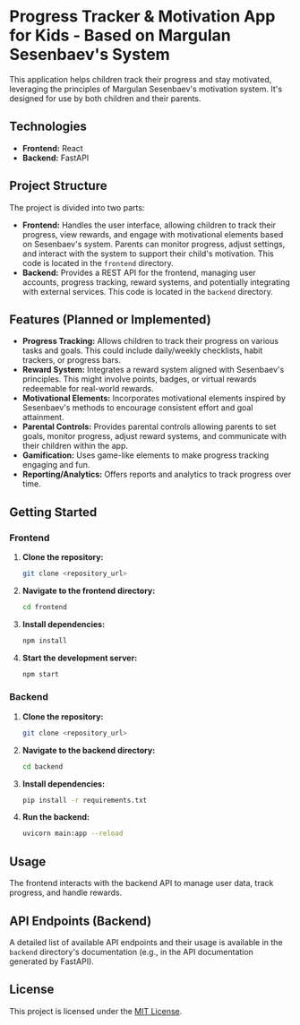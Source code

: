 # Progress Tracker & Motivation App for Kids - Based on Margulan Sesenbaev's System

This application helps children track their progress and stay motivated, leveraging the principles of Margulan Sesenbaev's motivation system.  It's designed for use by both children and their parents.

## Technologies

* **Frontend:** React
* **Backend:** FastAPI

## Project Structure

The project is divided into two parts:

* **Frontend:**  Handles the user interface, allowing children to track their progress, view rewards, and engage with motivational elements based on Sesenbaev's system. Parents can monitor progress, adjust settings, and interact with the system to support their child's motivation. This code is located in the `frontend` directory.
* **Backend:** Provides a REST API for the frontend, managing user accounts, progress tracking, reward systems, and potentially integrating with external services.  This code is located in the `backend` directory.

## Features (Planned or Implemented)

* **Progress Tracking:**  Allows children to track their progress on various tasks and goals.  This could include daily/weekly checklists, habit trackers, or progress bars.
* **Reward System:** Integrates a reward system aligned with Sesenbaev's principles.  This might involve points, badges, or virtual rewards redeemable for real-world rewards.
* **Motivational Elements:** Incorporates motivational elements inspired by Sesenbaev's methods to encourage consistent effort and goal attainment.
* **Parental Controls:** Provides parental controls allowing parents to set goals, monitor progress, adjust reward systems, and communicate with their children within the app.
* **Gamification:** Uses game-like elements to make progress tracking engaging and fun.
* **Reporting/Analytics:** Offers reports and analytics to track progress over time.


## Getting Started

### Frontend

1.  **Clone the repository:**
    ```bash
    git clone <repository_url>
    ```

2.  **Navigate to the frontend directory:**
    ```bash
    cd frontend
    ```

3.  **Install dependencies:**
    ```bash
    npm install
    ```

4.  **Start the development server:**
    ```bash
    npm start
    ```

### Backend

1.  **Clone the repository:**
    ```bash
    git clone <repository_url>
    ```

2.  **Navigate to the backend directory:**
    ```bash
    cd backend
    ```

3.  **Install dependencies:**
    ```bash
    pip install -r requirements.txt
    ```

4.  **Run the backend:**
    ```bash
    uvicorn main:app --reload
    ```


## Usage

The frontend interacts with the backend API to manage user data, track progress, and handle rewards.


## API Endpoints (Backend)

A detailed list of available API endpoints and their usage is available in the `backend` directory's documentation (e.g., in the API documentation generated by FastAPI).


## License

This project is licensed under the [MIT License](LICENSE).
